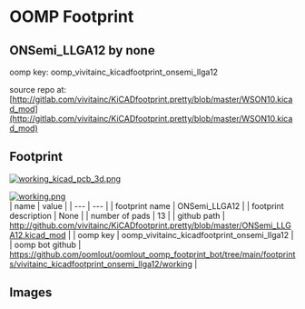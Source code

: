 # OOMP Footprint  
## ONSemi_LLGA12  by none  
  
oomp key: oomp_vivitainc_kicadfootprint_onsemi_llga12  
  
source repo at: [http://gitlab.com/vivitainc/KiCADfootprint.pretty/blob/master/WSON10.kicad_mod](http://gitlab.com/vivitainc/KiCADfootprint.pretty/blob/master/WSON10.kicad_mod)  
## Footprint  
  
[![working_kicad_pcb_3d.png](working_kicad_pcb_3d_600.png)](working_kicad_pcb_3d.png)  
  
[![working.png](working_600.png)](working.png)  
| name | value | 
| --- | --- | 
| footprint name | ONSemi_LLGA12 | 
| footprint description | None | 
| number of pads | 13 | 
| github path | http://github.com/vivitainc/KiCADfootprint.pretty/blob/master/ONSemi_LLGA12.kicad_mod | 
| oomp key | oomp_vivitainc_kicadfootprint_onsemi_llga12 | 
| oomp bot github | https://github.com/oomlout/oomlout_oomp_footprint_bot/tree/main/footprints/vivitainc_kicadfootprint_onsemi_llga12/working | 
## Images  
